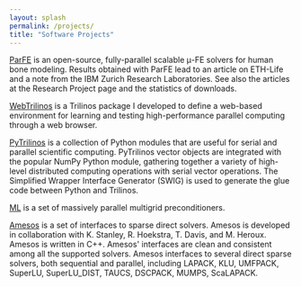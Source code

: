 ```yaml
---
layout: splash
permalink: /projects/
title: "Software Projects"
---
```


[ParFE](http://parfe.sourceforge.net) is an open-source, fully-parallel scalable μ-FE solvers for human bone modeling. Results obtained with ParFE lead to an article on ETH-Life and a note from the IBM Zurich Research Laboratories. See also the articles at the Research Project page and the statistics of downloads.

[WebTrilinos](https://trilinos.github.io/web_trilinos.html) is a Trilinos package I developed to define a web-based environment for learning and testing high-performance parallel computing through a web browser.

[PyTrilinos](https://trilinos.github.io/pytrilinos.html) is a collection of Python modules that are useful for serial and parallel scientific computing. PyTrilinos vector objects are integrated with the popular NumPy Python module, gathering together a variety of high-level distributed computing operations with serial vector operations. The Simplified Wrapper Interface Generator (SWIG) is used to generate the glue code between Python and Trilinos.

[ML](https://trilinos.github.io/ml.html) is a set of massively parallel multigrid preconditioners.

[Amesos](https://trilinos.github.io/amesos.html) is a set of interfaces to sparse direct solvers. Amesos is developed in collaboration with K. Stanley, R. Hoekstra, T. Davis, and M. Heroux. Amesos is written in C++. Amesos' interfaces are clean and consistent among all the supported solvers. Amesos interfaces to several direct sparse solvers, both sequential and parallel, including LAPACK, KLU, UMFPACK, SuperLU, SuperLU_DIST, TAUCS, DSCPACK, MUMPS, ScaLAPACK. 

